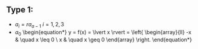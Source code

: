 ## Type 1:
* $a_i = ra_{a-1}$       $i = 1,2,3$
* $a_0$
\begin{equation*}
y = f(x) = \lvert x \rvert = \left\{
        \begin{array}{ll}
            -x & \quad x \leq 0 \\
            x & \quad x \geq 0
        \end{array}
    \right.
\end{equation*}